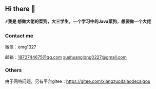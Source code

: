 ## Hi there 👋

<!--
**codeX227/codeX227** is a ✨ _special_ ✨ repository because its `README.md` (this file) appears on your GitHub profile.

Here are some ideas to get you started:

- 🔭 I’m currently working on ...
- 🌱 I’m currently learning ...
- 👯 I’m looking to collaborate on ...
- 🤔 I’m looking for help with ...
- 💬 Ask me about ...
- 📫 How to reach me: ...
- 😄 Pronouns: ...
- ⚡ Fun fact: ...
-->
**⚡我是 想做大佬的菜狗，大三学生，一个学习中的Java菜狗，想要做一个大佬**

### Contact me
微信：omg1327

邮箱：1872744675@qq.com xushuanglong0227@gmail.com

### Others
由于网络问题，另有平台gitee：<https://gitee.com/xiangzuodalaodecaigou>
